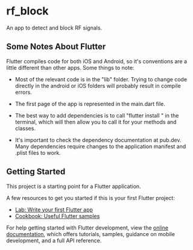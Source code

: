 # rf_block

An app to detect and block RF signals.

## Some Notes About Flutter

Flutter compiles code for both iOS and Android, so it's conventions are a little 
different than other apps. Some things to note:

- Most of the relevant code is in the "lib" folder. Trying to change code directly 
in the android or iOS folders will probably result in compile errors.

- The first page of the app is represented in the main.dart file. 

- The best way to add dependencies is to call "flutter install <dependency name>"
in the terminal, which will then allow you to call it for your methods and classes. 

- It's important to check the dependency documentation at pub.dev. Many dependencies 
require changes to the application manifest and .plist files to work.

## Getting Started

This project is a starting point for a Flutter application.

A few resources to get you started if this is your first Flutter project:

- [Lab: Write your first Flutter app](https://docs.flutter.dev/get-started/codelab)
- [Cookbook: Useful Flutter samples](https://docs.flutter.dev/cookbook)

For help getting started with Flutter development, view the
[online documentation](https://docs.flutter.dev/), which offers tutorials,
samples, guidance on mobile development, and a full API reference.
